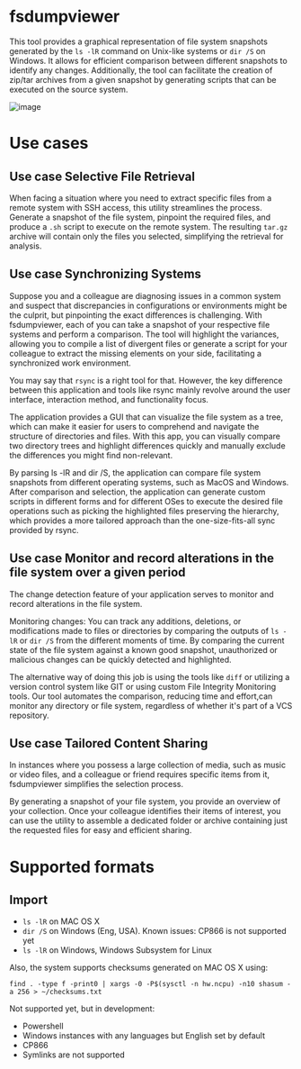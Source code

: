 # fsdumpviewer

This tool provides a graphical representation of file system snapshots generated by the `ls -lR` command on Unix-like systems or `dir /S` on Windows. It allows for efficient comparison between different snapshots to identify any changes. Additionally, the tool can facilitate the creation of zip/tar archives from a given snapshot by generating scripts that can be executed on the source system.

![image](https://github.com/raliev/fsdumpviewer/assets/5392297/b11360f7-b70f-4aca-a192-32a1488f31c2)


# Use cases

## Use case Selective File Retrieval

When facing a situation where you need to extract specific files from a remote system with SSH access, this utility streamlines the process. Generate a snapshot of the file system, pinpoint the required files, and produce a `.sh` script to execute on the remote system. The resulting `tar.gz` archive will contain only the files you selected, simplifying the retrieval for analysis.

## Use case Synchronizing Systems

Suppose you and a colleague are diagnosing issues in a common system and suspect that discrepancies in configurations or environments might be the culprit, but pinpointing the exact differences is challenging. With fsdumpviewer, each of you can take a snapshot of your respective file systems and perform a comparison. The tool will highlight the variances, allowing you to compile a list of divergent files or generate a script for your colleague to extract the missing elements on your side, facilitating a synchronized work environment.

You may say that `rsync` is a right tool for that. However, the key difference between this application and tools like rsync mainly revolve around the user interface, interaction method, and functionality focus.

The application provides a GUI that can visualize the file system as a tree, which can make it easier for users to comprehend and navigate the structure of directories and files. With this app, you can visually compare two directory trees and highlight differences quickly and manually exclude the differences you might find non-relevant. 

By parsing ls -lR and dir /S, the application can compare file system snapshots from different operating systems, such as MacOS and Windows. After comparison and selection, the application can generate custom scripts in different forms and for different OSes to execute the desired file operations such as picking the highlighted files preserving the hierarchy, which provides a more tailored approach than the one-size-fits-all sync provided by rsync.

## Use case Monitor and record alterations in the file system over a given period

The change detection feature of your application serves to monitor and record alterations in the file system. 

Monitoring changes: You can track any additions, deletions, or modifications made to files or directories by comparing the outputs of `ls -lR` or `dir /S` from the different moments of time. 
By comparing the current state of the file system against a known good snapshot, unauthorized or malicious changes can be quickly detected and highlighted.

The alternative way of doing this job is using the tools like `diff` or utilizing a version control system like GIT or using custom File Integrity Monitoring tools. Our tool automates the comparison, reducing time and effort,can monitor any directory or file system, regardless of whether it's part of a VCS repository.

## Use case Tailored Content Sharing

In instances where you possess a large collection of media, such as music or video files, and a colleague or friend requires specific items from it, fsdumpviewer simplifies the selection process. 

By generating a snapshot of your file system, you provide an overview of your collection. Once your colleague identifies their items of interest, you can use the utility to assemble a dedicated folder or archive containing just the requested files for easy and efficient sharing.

# Supported formats

## Import

* `ls -lR` on MAC OS X
* `dir /S` on Windows (Eng, USA). Known issues: CP866 is not supported yet
* `ls -lR` on Windows, Windows Subsystem for Linux

Also, the system supports checksums generated on MAC OS X using:
```
find . -type f -print0 | xargs -0 -P$(sysctl -n hw.ncpu) -n10 shasum -a 256 > ~/checksums.txt
```



Not supported yet, but in development:

* Powershell
* Windows instances with any languages but English set by default
* CP866
* Symlinks are not supported

